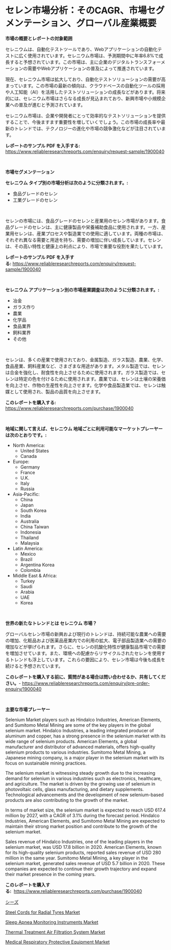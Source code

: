 <p><h1>セレン市場分析：そのCAGR、市場セグメンテーション、グローバル産業概要</h1></p><p><strong>市場の概要とレポートの対象範囲</strong></p>
<p><p>セレニウムは、自動化テストツールであり、Webアプリケーションの自動化テストに広く使用されています。セレニウム市場は、予測期間中に年率6.8%で成長すると予想されています。この市場は、主に企業のデジタルトランスフォーメーションの需要やWebアプリケーションの普及によって推進されています。</p><p>現在、セレニウム市場は拡大しており、自動化テストソリューションの需要が高まっています。この市場の最新の傾向は、クラウドベースの自動化ツールの採用や人工知能（AI）を活用したテストソリューションの成長などがあります。将来的には、セレニウム市場はさらなる成長が見込まれており、新興市場や小規模企業への普及が進むと予測されています。</p><p>セレニウム市場は、企業や開発者にとって効率的なテストソリューションを提供することで、今後ますます重要性を増していくでしょう。この市場の成長率や最新のトレンドでは、テクノロジーの進化や市場の競争激化などが注目されています。</p></p>
<p><strong>レポートのサンプル PDF を入手する:</strong> <a href="https://www.reliableresearchreports.com/enquiry/request-sample/1900040">https://www.reliableresearchreports.com/enquiry/request-sample/1900040</a></p>
<p>&nbsp;</p>
<p><strong>市場セグメンテーション</strong></p>
<p><strong>セレニウム タイプ別の市場分析は次のように分類されます。:</strong></p>
<p><ul><li>食品グレードのセレン</li><li>工業グレードのセレン</li></ul></p>
<p>&nbsp;</p>
<p><p>セレンの市場には、食品グレードのセレンと産業用のセレン市場があります。食品グレードのセレンは、主に健康製品や栄養補助食品に使用されます。一方、産業用セレンは、産業プロセスや製造業での使用に適しています。両種の市場は、それぞれ異なる需要と用途を持ち、需要の増加に伴い成長しています。セレンは、その高い特性と健康上の利点により、市場で重要な役割を果たしています。</p></p>
<p><strong>レポートのサンプル PDF を入手する:</strong>&nbsp;<a href="https://www.reliableresearchreports.com/enquiry/request-sample/1900040">https://www.reliableresearchreports.com/enquiry/request-sample/1900040</a></p>
<p>&nbsp;</p>
<p><strong> セレニウム アプリケーション別の市場産業調査は次のように分類されます。:</strong></p>
<p><ul><li>冶金</li><li>ガラス作り</li><li>農業</li><li>化学品</li><li>食品業界</li><li>飼料業界</li><li>その他</li></ul></p>
<p>&nbsp;</p>
<p><p>セレンは、多くの産業で使用されており、金属製造、ガラス製造、農業、化学、食品産業、飼料産業など、さまざまな用途があります。メタル製造では、セレンは合金を強化し、耐食性を向上させるために使用されます。ガラス製造では、セレンは特定の色を付けるために使用されます。農業では、セレンは土壌の栄養価を向上させ、作物の生産性を向上させます。化学や食品製造業では、セレンは触媒として使用され、製品の品質を向上させます。</p></p>
<p><strong>このレポートを購入する:</strong>&nbsp; <a href="https://www.reliableresearchreports.com/purchase/1900040">https://www.reliableresearchreports.com/purchase/1900040</a></p>
<p>&nbsp;</p>
<p><strong>地域に関して言えば、セレニウム 地域ごとに利用可能なマーケットプレーヤーは次のとおりです。:</strong></p>
<p><ul>
    <li>
        North America:
        <ul>
            <li>United States</li>
            <li>Canada</li>
        </ul>
    </li>
    <li>
        Europe:
        <ul>
            <li>Germany</li>
            <li>France</li>
            <li>U.K.</li>
            <li>Italy</li>
            <li>Russia</li>
        </ul>
    </li>
    <li>
        Asia-Pacific:
        <ul>
            <li>China</li>
            <li>Japan</li>
            <li>South Korea</li>
            <li>India</li>
            <li>Australia</li>
            <li>China Taiwan</li>
            <li>Indonesia</li>
            <li>Thailand</li>
            <li>Malaysia</li>
        </ul>
    </li>
    <li>
        Latin America:
        <ul>
            <li>Mexico</li>
            <li>Brazil</li>
            <li>Argentina Korea</li>
            <li>Colombia</li>
        </ul>
    </li>
    <li>
        Middle East & Africa:
        <ul>
            <li>Turkey</li>
            <li>Saudi</li>
            <li>Arabia</li>
            <li>UAE</li>
            <li>Korea</li>
        </ul>
    </li>
    </ul></p>
<p>&nbsp;</p>
<p><strong>世界の新たなトレンドとは セレニウム 市場？</strong></p>
<p><p>グローバルセレン市場の新興および現行のトレンドは、持続可能な農業への需要の増加、化粧品および医薬品産業内での利用の拡大、電子部品製造業への需要の増加などが挙げられます。さらに、セレンの抗酸化特性が健康製品市場での需要を増加させています。また、環境への配慮からリサイクルされたセレンを使用するトレンドも浮上しています。これらの要因により、セレン市場は今後も成長を続けると予想されています。</p></p>
<p><strong>このレポートを購入する前に、質問がある場合は問い合わせるか、共有してください。</strong>- <a href="https://www.reliableresearchreports.com/enquiry/pre-order-enquiry/1900040">https://www.reliableresearchreports.com/enquiry/pre-order-enquiry/1900040</a></p>
<p>&nbsp;</p>
<p><strong>主要な市場プレーヤー</strong></p>
<p><p>Selenium Market players such as Hindalco Industries, American Elements, and Sumitomo Metal Mining are some of the key players in the global selenium market. Hindalco Industries, a leading integrated producer of aluminum and copper, has a strong presence in the selenium market with its wide range of selenium products. American Elements, a global manufacturer and distributor of advanced materials, offers high-quality selenium products to various industries. Sumitomo Metal Mining, a Japanese mining company, is a major player in the selenium market with its focus on sustainable mining practices.</p><p>The selenium market is witnessing steady growth due to the increasing demand for selenium in various industries such as electronics, healthcare, and agriculture. The market is driven by the growing use of selenium in photovoltaic cells, glass manufacturing, and dietary supplements. Technological advancements and the development of new selenium-based products are also contributing to the growth of the market.</p><p>In terms of market size, the selenium market is expected to reach USD 617.4 million by 2027, with a CAGR of 3.1% during the forecast period. Hindalco Industries, American Elements, and Sumitomo Metal Mining are expected to maintain their strong market position and contribute to the growth of the selenium market.</p><p>Sales revenue of Hindalco Industries, one of the leading players in the selenium market, was USD 17.8 billion in 2020. American Elements, known for its high-quality selenium products, reported sales revenue of USD 280 million in the same year. Sumitomo Metal Mining, a key player in the selenium market, generated sales revenue of USD 5.7 billion in 2020. These companies are expected to continue their growth trajectory and expand their market presence in the coming years.</p></p>
<p><strong>このレポートを購入する:</strong>&nbsp;&nbsp;<a href="https://www.reliableresearchreports.com/purchase/1900040">https://www.reliableresearchreports.com/purchase/1900040</a></p>
<p><p><a href="https://github.com/oqoeusbvpadwjs08/Market-Research-Report-List-1/blob/main/3583742186389.md">シーズ</a></p><p><a href="https://frill-swim-3cd.notion.site/Steel-Cords-for-Radial-Tyres-Market-Growth-Market-Trends-COVID-19-Impact-and-Forecasts-for-period-56d8db0502f8481d8e38f2dea4a764aa">Steel Cords for Radial Tyres Market</a></p><p><a href="https://github.com/RichRobinson5/Market-Research-Report-List-4/blob/main/sleep-apnea-monitoring-instruments-market.md">Sleep Apnea Monitoring Instruments Market</a></p><p><a href="https://issuu.com/reportprime-2/docs/thermal-treatment-air-filtration-system-market-siz">Thermal Treatment Air Filtration System Market</a></p><p><a href="https://github.com/gdfhhhj/Market-Research-Report-List-3/blob/main/medical-respiratory-protective-equipment-market.md">Medical Respiratory Protective Equipment Market</a></p></p>